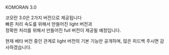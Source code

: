 KOMORAN 3.0

코모란 3.0은 2가지 버전으로 제공됩니다 <br>
빠른 처리 속도를 위해서 만들어진 light 버전과 <br>
정확한 처리를 위해서 만들어진 full 버전이 제공될 예정입니다.

현재 베타 버전 중인 관계로 light 버전의 기본 기능만 공개하며,
많은 피드백 주시면 감사하겠습니다.
